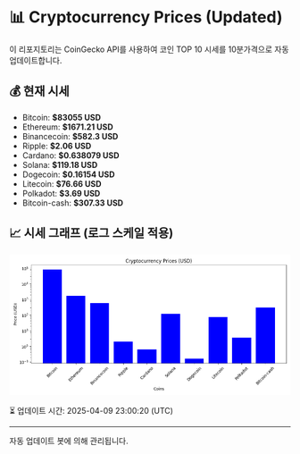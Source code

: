 
# 📊 Cryptocurrency Prices (Updated)

이 리포지토리는 CoinGecko API를 사용하여 코인 TOP 10 시세를 10분가격으로 자동 업데이트합니다.

## 💰 현재 시세
- Bitcoin: **$83055 USD**
- Ethereum: **$1671.21 USD**
- Binancecoin: **$582.3 USD**
- Ripple: **$2.06 USD**
- Cardano: **$0.638079 USD**
- Solana: **$119.18 USD**
- Dogecoin: **$0.16154 USD**
- Litecoin: **$76.66 USD**
- Polkadot: **$3.69 USD**
- Bitcoin-cash: **$307.33 USD**

## 📈 시세 그래프 (로그 스케일 적용)
![Crypto Prices](crypto_prices.png)

⏳ 업데이트 시간: 2025-04-09 23:00:20 (UTC)

---
자동 업데이트 봇에 의해 관리됩니다.
